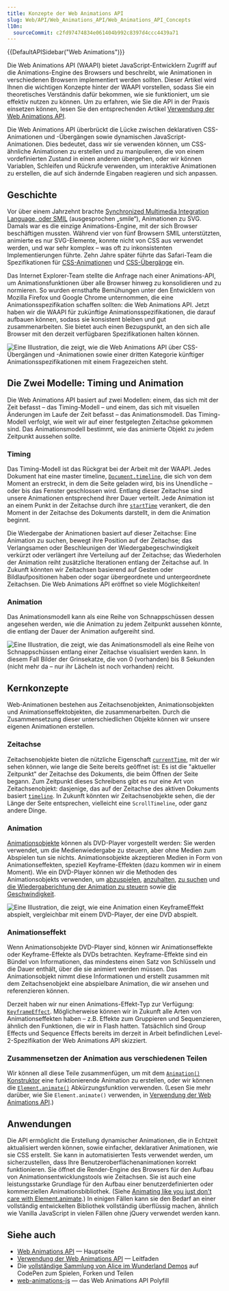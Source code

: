 ```yaml
---
title: Konzepte der Web Animations API
slug: Web/API/Web_Animations_API/Web_Animations_API_Concepts
l10n:
  sourceCommit: c2fd97474834e061404b992c8397d4ccc4439a71
---
```


{{DefaultAPISidebar("Web Animations")}}

Die Web Animations API (WAAPI) bietet JavaScript-Entwicklern Zugriff auf die Animations-Engine des Browsers und beschreibt, wie Animationen in verschiedenen Browsern implementiert werden sollten. Dieser Artikel wird Ihnen die wichtigen Konzepte hinter der WAAPI vorstellen, sodass Sie ein theoretisches Verständnis dafür bekommen, wie sie funktioniert, um sie effektiv nutzen zu können. Um zu erfahren, wie Sie die API in der Praxis einsetzen können, lesen Sie den entsprechenden Artikel [Verwendung der Web Animations API](/de/docs/Web/API/Web_Animations_API/Using_the_Web_Animations_API).

Die Web Animations API überbrückt die Lücke zwischen deklarativen CSS-Animationen und -Übergängen sowie dynamischen JavaScript-Animationen. Dies bedeutet, dass wir sie verwenden können, um CSS-ähnliche Animationen zu erstellen und zu manipulieren, die von einem vordefinierten Zustand in einen anderen übergehen, oder wir können Variablen, Schleifen und Rückrufe verwenden, um interaktive Animationen zu erstellen, die auf sich ändernde Eingaben reagieren und sich anpassen.

## Geschichte

Vor über einem Jahrzehnt brachte [Synchronized Multimedia Integration Language, oder SMIL](/de/docs/Web/SVG/Guides/SVG_animation_with_SMIL) (ausgesprochen „smile“), Animationen zu SVG. Damals war es die einzige Animations-Engine, mit der sich Browser beschäftigen mussten. Während vier von fünf Browsern SMIL unterstützten, animierte es nur SVG-Elemente, konnte nicht von CSS aus verwendet werden, und war sehr komplex – was oft zu inkonsistenten Implementierungen führte. Zehn Jahre später führte das Safari-Team die Spezifikationen für [CSS-Animationen](https://drafts.csswg.org/css-animations/) und [CSS-Übergänge](https://drafts.csswg.org/css-transitions/) ein.

Das Internet Explorer-Team stellte die Anfrage nach einer Animations-API, um Animationsfunktionen über alle Browser hinweg zu konsolidieren und zu normieren. So wurden ernsthafte Bemühungen unter den Entwicklern von Mozilla Firefox und Google Chrome unternommen, die eine Animationsspezifikation schaffen sollten: die Web Animations API. Jetzt haben wir die WAAPI für zukünftige Animationsspezifikationen, die darauf aufbauen können, sodass sie konsistent bleiben und gut zusammenarbeiten. Sie bietet auch einen Bezugspunkt, an den sich alle Browser mit den derzeit verfügbaren Spezifikationen halten können.

![Eine Illustration, die zeigt, wie die Web Animations API über CSS-Übergängen und -Animationen sowie einer dritten Kategorie künftiger Animationsspezifikationen mit einem Fragezeichen steht.](waapi_diagram_white.png)

## Die Zwei Modelle: Timing und Animation

Die Web Animations API basiert auf zwei Modellen: einem, das sich mit der Zeit befasst – das Timing-Modell – und einem, das sich mit visuellen Änderungen im Laufe der Zeit befasst – das Animationsmodell. Das Timing-Modell verfolgt, wie weit wir auf einer festgelegten Zeitachse gekommen sind. Das Animationsmodell bestimmt, wie das animierte Objekt zu jedem Zeitpunkt aussehen sollte.

### Timing

Das Timing-Modell ist das Rückgrat bei der Arbeit mit der WAAPI. Jedes Dokument hat eine master timeline, [`Document.timeline`](/de/docs/Web/API/Document/timeline), die sich von dem Moment an erstreckt, in dem die Seite geladen wird, bis ins Unendliche – oder bis das Fenster geschlossen wird. Entlang dieser Zeitachse sind unsere Animationen entsprechend ihrer Dauer verteilt. Jede Animation ist an einem Punkt in der Zeitachse durch ihre [`startTime`](/de/docs/Web/API/Animation/startTime) verankert, die den Moment in der Zeitachse des Dokuments darstellt, in dem die Animation beginnt.

Die Wiedergabe der Animationen basiert auf dieser Zeitachse: Eine Animation zu suchen, bewegt ihre Position auf der Zeitachse; das Verlangsamen oder Beschleunigen der Wiedergabegeschwindigkeit verkürzt oder verlängert ihre Verteilung auf der Zeitachse; das Wiederholen der Animation reiht zusätzliche Iterationen entlang der Zeitachse auf. In Zukunft könnten wir Zeitachsen basierend auf Gesten oder Bildlaufpositionen haben oder sogar übergeordnete und untergeordnete Zeitachsen. Die Web Animations API eröffnet so viele Möglichkeiten!

### Animation

Das Animationsmodell kann als eine Reihe von Schnappschüssen dessen angesehen werden, wie die Animation zu jedem Zeitpunkt aussehen könnte, die entlang der Dauer der Animation aufgereiht sind.

![Eine Illustration, die zeigt, wie das Animationsmodell als eine Reihe von Schnappschüssen entlang einer Zeitachse visualisiert werden kann. In diesem Fall Bilder der Grinsekatze, die von 0 (vorhanden) bis 8 Sekunden (nicht mehr da – nur ihr Lächeln ist noch vorhanden) reicht.](waapi_timing_diagram_white.png)

## Kernkonzepte

Web-Animationen bestehen aus Zeitachsenobjekten, Animationsobjekten und Animationseffektobjekten, die zusammenarbeiten. Durch die Zusammensetzung dieser unterschiedlichen Objekte können wir unsere eigenen Animationen erstellen.

### Zeitachse

Zeitachsenobjekte bieten die nützliche Eigenschaft [`currentTime`](/de/docs/Web/API/AnimationTimeline/currentTime), mit der wir sehen können, wie lange die Seite bereits geöffnet ist: Es ist die "aktueller Zeitpunkt" der Zeitachse des Dokuments, die beim Öffnen der Seite begann. Zum Zeitpunkt dieses Schreibens gibt es nur eine Art von Zeitachsenobjekt: dasjenige, das auf der Zeitachse des aktiven Dokuments basiert [`timeline`](/de/docs/Web/API/Document/timeline). In Zukunft könnten wir Zeitachsenobjekte sehen, die der Länge der Seite entsprechen, vielleicht eine `ScrollTimeline`, oder ganz andere Dinge.

### Animation

[Animationsobjekte](/de/docs/Web/API/Animation) können als DVD-Player vorgestellt werden: Sie werden verwendet, um die Medienwiedergabe zu steuern, aber ohne Medien zum Abspielen tun sie nichts. Animationsobjekte akzeptieren Medien in Form von Animationseffekten, speziell Keyframe-Effekten (dazu kommen wir in einem Moment). Wie ein DVD-Player können wir die Methoden des Animationsobjekts verwenden, um [abzuspielen](/de/docs/Web/API/Animation/play), [anzuhalten](/de/docs/Web/API/Animation/pause), [zu suchen](/de/docs/Web/API/Animation/currentTime) und [die Wiedergaberichtung der Animation zu steuern](/de/docs/Web/API/Animation/reverse) sowie [die Geschwindigkeit](/de/docs/Web/API/Animation/playbackRate).

![Eine Illustration, die zeigt, wie eine Animation einen KeyframeEffekt abspielt, vergleichbar mit einem DVD-Player, der eine DVD abspielt.](waapi_player_diagram_white.png)

### Animationseffekt

Wenn Animationsobjekte DVD-Player sind, können wir Animationseffekte oder Keyframe-Effekte als DVDs betrachten. Keyframe-Effekte sind ein Bündel von Informationen, das mindestens einen Satz von Schlüsseln und die Dauer enthält, über die sie animiert werden müssen. Das Animationsobjekt nimmt diese Informationen und erstellt zusammen mit dem Zeitachsenobjekt eine abspielbare Animation, die wir ansehen und referenzieren können.

Derzeit haben wir nur einen Animations-Effekt-Typ zur Verfügung: [`KeyframeEffect`](/de/docs/Web/API/KeyframeEffect). Möglicherweise können wir in Zukunft alle Arten von Animationseffekten haben – z.B. Effekte zum Gruppieren und Sequenzieren, ähnlich den Funktionen, die wir in Flash hatten. Tatsächlich sind Group Effects und Sequence Effects bereits im derzeit in Arbeit befindlichen Level-2-Spezifikation der Web Animations API skizziert.

### Zusammensetzen der Animation aus verschiedenen Teilen

Wir können all diese Teile zusammenfügen, um mit dem [`Animation()` Konstruktor](/de/docs/Web/API/Animation/Animation) eine funktionierende Animation zu erstellen, oder wir können die [`Element.animate()`](/de/docs/Web/API/Element/animate) Abkürzungsfunktion verwenden. (Lesen Sie mehr darüber, wie Sie `Element.animate()` verwenden, in [Verwendung der Web Animations API](/de/docs/Web/API/Web_Animations_API/Using_the_Web_Animations_API).)

## Anwendungen

Die API ermöglicht die Erstellung dynamischer Animationen, die in Echtzeit aktualisiert werden können, sowie einfacher, deklarativer Animationen, wie sie CSS erstellt. Sie kann in automatisierten Tests verwendet werden, um sicherzustellen, dass Ihre Benutzeroberflächenanimationen korrekt funktionieren. Sie öffnet die Render-Engine des Browsers für den Aufbau von Animationsentwicklungstools wie Zeitachsen. Sie ist auch eine leistungsstarke Grundlage für den Aufbau einer benutzerdefinierten oder kommerziellen Animationsbibliothek. (Siehe [Animating like you just don't care with Element.animate](https://hacks.mozilla.org/2016/08/animating-like-you-just-dont-care-with-element-animate/).) In einigen Fällen kann sie den Bedarf an einer vollständig entwickelten Bibliothek vollständig überflüssig machen, ähnlich wie Vanilla JavaScript in vielen Fällen ohne jQuery verwendet werden kann.

## Siehe auch

- [Web Animations API](/de/docs/Web/API/Web_Animations_API) — Hauptseite
- [Verwendung der Web Animations API](/de/docs/Web/API/Web_Animations_API/Using_the_Web_Animations_API) — Leitfaden
- Die [vollständige Sammlung von Alice im Wunderland Demos](https://codepen.io/collection/nqNJvD) auf CodePen zum Spielen, Forken und Teilen
- [web-animations-js](https://github.com/web-animations/web-animations-js) — das Web Animations API Polyfill
